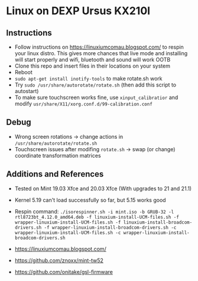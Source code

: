 # Linux on DEXP Ursus KX210I

## Instructions
* Follow instructions on https://linuxiumcomau.blogspot.com/ to respin your linux distro. 
This gives more chances that live mode and installing will start properly and wifi, bluetooth and sound will work OOTB
* Clone this repo and insert files in their locations on your system
* Reboot
* `sudo apt-get install inotify-tools` to make rotate.sh work
* Try `sudo /usr/share/autorotate/rotate.sh` (then add this script to autostart)
* To make sure touchscreen works fine, use `xinput_calibratior` and modify `usr/share/X11/xorg.conf.d/99-calibration.conf`

## Debug
* Wrong screen rotations -> change actions in `/usr/share/autorotate/rotate.sh`
* Touchscreen issues after modifing `rotate.sh` -> swap (or change) coordinate transformation matrices

## Additions and References
* Tested on Mint 19.03 Xfce and 20.03 Xfce (With upgrades to 21 and 21.1)
* Kernel 5.19 can't load successfully so far, but 5.15 works good 
* Respin command:
`./isorespinner.sh -i mint.iso -b GRUB-32 -l rtl8723bt_4.12.0_amd64.deb -f linuxium-install-UCM-files.sh -f wrapper-linuxium-install-UCM-files.sh -f linuxium-install-broadcom-drivers.sh -f wrapper-linuxium-install-broadcom-drivers.sh -c wrapper-linuxium-install-UCM-files.sh -c wrapper-linuxium-install-broadcom-drivers.sh`

* https://linuxiumcomau.blogspot.com/
* https://github.com/znoxx/mint-tw52
* https://github.com/onitake/gsl-firmware
